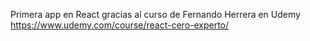 Primera app en React gracias al curso de Fernando Herrera en Udemy https://www.udemy.com/course/react-cero-experto/
